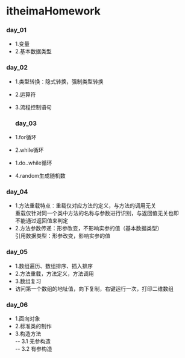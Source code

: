# itheimaHomework

###  day_01
- 1.变量   
- 2.基本数据类型
### day_02
- 1.类型转换：隐式转换，强制类型转换  
- 2.运算符  
- 3.流程控制语句   
  ### day_03
  
- 1.for循环  
- 2.while循环  
- 1.do..while循环  
- 4.random生成随机数   
 ### day_04
- 1.方法重载特点：重载仅对应方法的定义，与方法的调用无关\
 重载仅针对同一个类中方法的名称与参数进行识别，与返回值无关也即\
 不能通过返回值来判定  
- 2.方法参数传递：形参改变，不影响实参的值（基本数据类型）\
 引用数据类型：形参改变，影响实参的值   
  
 ### day_05
 - 1.数组遍历、数组排序、插入排序  
 - 2.方法重载，方法定义，方法调用
 - 3.数组复习
 - 访问第一个数组的地址值，向下复制，右键运行一次，打印二维数组
### day_06
- 1.面向对象  
- 2.标准类的制作  
- 3.构造方法  
  -- 3.1 无参构造  
  -- 3.2 有参构造  

